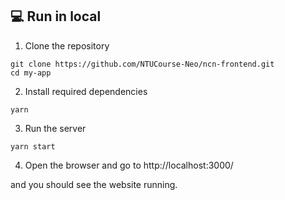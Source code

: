 ## 💻 Run in local
1. Clone the repository

```
git clone https://github.com/NTUCourse-Neo/ncn-frontend.git
cd my-app
```

2. Install required dependencies

```
yarn
```

3. Run the server
```
yarn start
```

4. Open the browser and go to http://localhost:3000/

and you should see the website running.

